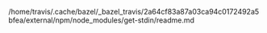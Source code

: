 /home/travis/.cache/bazel/_bazel_travis/2a64cf83a87a03ca94c0172492a5bfea/external/npm/node_modules/get-stdin/readme.md